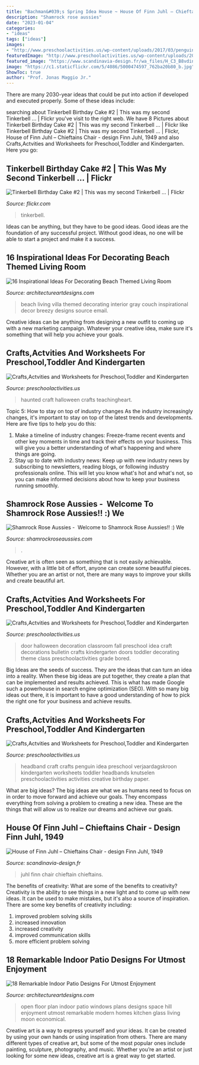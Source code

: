 ```yaml
---
title: "Bachman&#039;s Spring Idea House ~ House Of Finn Juhl – Chieftains Chair"
description: "Shamrock rose aussies"
date: "2023-01-04"
categories:
- "ideas"
tags: ["ideas"]
images:
- "http://www.preschoolactivities.us/wp-content/uploads/2017/03/penguin-headband-craft.jpg"
featuredImage: "http://www.preschoolactivities.us/wp-content/uploads/2017/03/penguin-headband-craft.jpg"
featured_image: "https://www.scandinavia-design.fr/wa_files/H_C3_B8vding_2C_20mejeri_20-_20N61A7881_202.jpg"
image: "https://c1.staticflickr.com/5/4086/5000474597_762ba20b80_b.jpg"
ShowToc: true
author: "Prof. Jonas Maggio Jr."
---
```



There are many 2030-year ideas that could be put into action if developed and executed properly. Some of these ideas include:

	

		
searching about Tinkerbell Birthday Cake #2 | This was my second Tinkerbell … | Flickr you've visit to the right web. We have 8 Pictures about Tinkerbell Birthday Cake #2 | This was my second Tinkerbell … | Flickr like Tinkerbell Birthday Cake #2 | This was my second Tinkerbell … | Flickr, House of Finn Juhl – Chieftains Chair - design Finn Juhl, 1949 and also Crafts,Actvities and Worksheets for Preschool,Toddler and Kindergarten. Here you go:
		
    
## Tinkerbell Birthday Cake #2 | This Was My Second Tinkerbell … | Flickr

<img loading=lazy src="https://c1.staticflickr.com/5/4086/5000474597_762ba20b80_b.jpg" onerror="this.onerror=null;this.src='https://tse1.mm.bing.net/th?id=OIP.J_VVO5l_Dwfb5UNkAoc2PQHaJ4&amp;pid=15.1';" alt="Tinkerbell Birthday Cake #2 | This was my second Tinkerbell … | Flickr">

_Source: flickr.com_

>tinkerbell. 

	

Ideas can be anything, but they have to be good ideas. Good ideas are the foundation of any successful project. Without good ideas, no one will be able to start a project and make it a success.

    
## 16 Inspirational Ideas For Decorating Beach Themed Living Room

<img loading=lazy src="https://www.architectureartdesigns.com/wp-content/uploads/2017/05/3-3-630x431.jpg" onerror="this.onerror=null;this.src='https://tse4.mm.bing.net/th?id=OIP.dc2cNzuy2xMM0H6V0NLYeAHaFE&amp;pid=15.1';" alt="16 Inspirational Ideas For Decorating Beach Themed Living Room">

_Source: architectureartdesigns.com_

>beach living villa themed decorating interior gray couch inspirational decor breezy designs source email. 

	

Creative ideas can be anything from designing a new outfit to coming up with a new marketing campaign. Whatever your creative idea, make sure it's something that will help you achieve your goals.

    
## Crafts,Actvities And Worksheets For Preschool,Toddler And Kindergarten

<img loading=lazy src="http://www.preschoolactivities.us/wp-content/uploads/2015/10/Haunted-house-craft.jpg" onerror="this.onerror=null;this.src='https://tse4.mm.bing.net/th?id=OIP.WlQ4NxtHEKh-pAEcPCnEKAHaLJ&amp;pid=15.1';" alt="Crafts,Actvities and Worksheets for Preschool,Toddler and Kindergarten">

_Source: preschoolactivities.us_

>haunted craft halloween crafts teachingheart. 

	

Topic 5: How to stay on top of industry changes
As the industry increasingly changes, it's important to stay on top of the latest trends and developments. Here are five tips to help you do this:
1. Make a timeline of industry changes: Freeze-frame recent events and other key moments in time and track their effects on your business. This will give you a better understanding of what's happening and where things are going.
2. Stay up to date with industry news: Keep up with new industry news by subscribing to newsletters, reading blogs, or following industry professionals online. This will let you know what's hot and what's not, so you can make informed decisions about how to keep your business running smoothly.

    
## Shamrock Rose Aussies - ﻿﻿﻿ Welcome To Shamrock Rose Aussies!! :) We

<img loading=lazy src="http://shamrockroseaussies.com/yahoo_site_admin/assets/images/DSC_0716.10500500_std.jpg" onerror="this.onerror=null;this.src='https://tse2.mm.bing.net/th?id=OIP.ywHyXSOmdryMRxNFAASMnwHaE-&amp;pid=15.1';" alt="Shamrock Rose Aussies - ﻿﻿﻿ Welcome to Shamrock Rose Aussies!! :) We">

_Source: shamrockroseaussies.com_

>. 

	

Creative art is often seen as something that is not easily achievable. However, with a little bit of effort, anyone can create some beautiful pieces. Whether you are an artist or not, there are many ways to improve your skills and create beautiful art.

    
## Crafts,Actvities And Worksheets For Preschool,Toddler And Kindergarten

<img loading=lazy src="https://www.preschoolactivities.us/wp-content/uploads/2015/10/halloween-door-decoration-idea1.jpg" onerror="this.onerror=null;this.src='https://tse1.mm.bing.net/th?id=OIP.CfA-zmjPWbfgdxuDvOOXcgHaO-&amp;pid=15.1';" alt="Crafts,Actvities and Worksheets for Preschool,Toddler and Kindergarten">

_Source: preschoolactivities.us_

>door halloween decoration classroom fall preschool idea craft decorations bulletin crafts kindergarten doors toddler decorating theme class preschoolactivities grade bored. 

	

Big Ideas are the seeds of success. They are the ideas that can turn an idea into a reality. When these big ideas are put together, they create a plan that can be implemented and results achieved. This is what has made Google such a powerhouse in search engine optimization (SEO). With so many big ideas out there, it is important to have a good understanding of how to pick the right one for your business and achieve results.

    
## Crafts,Actvities And Worksheets For Preschool,Toddler And Kindergarten

<img loading=lazy src="http://www.preschoolactivities.us/wp-content/uploads/2017/03/penguin-headband-craft.jpg" onerror="this.onerror=null;this.src='https://tse3.mm.bing.net/th?id=OIP.-iVWx4eBzfdrG2lnpVUK6wHaJ4&amp;pid=15.1';" alt="Crafts,Actvities and Worksheets for Preschool,Toddler and Kindergarten">

_Source: preschoolactivities.us_

>headband craft crafts penguin idea preschool verjaardagskroon kindergarten worksheets toddler headbands knutselen preschoolactivities activities creative birthday paper. 

	

What are big ideas?
The big ideas are what we as humans need to focus on in order to move forward and achieve our goals. They encompass everything from solving a problem to creating a new idea. These are the things that will allow us to realize our dreams and achieve our goals.

    
## House Of Finn Juhl – Chieftains Chair - Design Finn Juhl, 1949

<img loading=lazy src="https://www.scandinavia-design.fr/wa_files/H_C3_B8vding_2C_20mejeri_20-_20N61A7881_202.jpg" onerror="this.onerror=null;this.src='https://tse4.mm.bing.net/th?id=OIP._0moRoVSuNgjq2z-PFQH-QHaJq&amp;pid=15.1';" alt="House of Finn Juhl – Chieftains Chair - design Finn Juhl, 1949">

_Source: scandinavia-design.fr_

>juhl finn chair chieftain chieftains. 

	

The benefits of creativity: What are some of the benefits to creativity?
Creativity is the ability to see things in a new light and to come up with new ideas. It can be used to make mistakes, but it's also a source of inspiration. There are some key benefits of creativity including: 
1. improved problem solving skills 
2. increased innovation 
3. increased creativity 
4. improved communication skills 
5. more efficient problem solving 

    
## 18 Remarkable Indoor Patio Designs For Utmost Enjoyment

<img loading=lazy src="https://www.architectureartdesigns.com/wp-content/uploads/2016/06/15-22-630x420.jpg" onerror="this.onerror=null;this.src='https://tse1.mm.bing.net/th?id=OIP.LuphzOmDi5uBsfsrCj7q0gHaE8&amp;pid=15.1';" alt="18 Remarkable Indoor Patio Designs For Utmost Enjoyment">

_Source: architectureartdesigns.com_

>open floor plan indoor patio windows plans designs space hill enjoyment utmost remarkable modern homes kitchen glass living moon economical. 

	

Creative art is a way to express yourself and your ideas. It can be created by using your own hands or using inspiration from others. There are many different types of creative art, but some of the most popular ones include painting, sculpture, photography, and music. Whether you’re an artist or just looking for some new ideas, creative art is a great way to get started.

